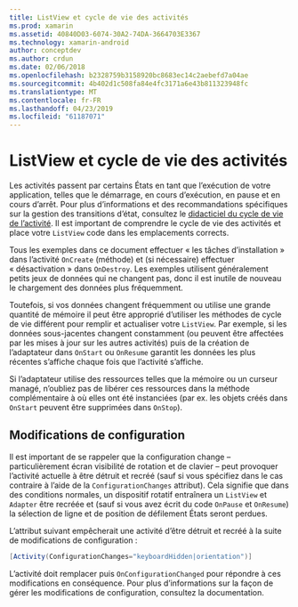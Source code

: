 ```yaml
---
title: ListView et cycle de vie des activités
ms.prod: xamarin
ms.assetid: 40840D03-6074-30A2-74DA-3664703E3367
ms.technology: xamarin-android
author: conceptdev
ms.author: crdun
ms.date: 02/06/2018
ms.openlocfilehash: b2328759b3158920bc8683ec14c2aebefd7a04ae
ms.sourcegitcommit: 4b402d1c508fa84e4fc3171a6e43b811323948fc
ms.translationtype: MT
ms.contentlocale: fr-FR
ms.lasthandoff: 04/23/2019
ms.locfileid: "61187071"
---
```

# <a name="listview-and-the-activity-lifecycle"></a>ListView et cycle de vie des activités

Les activités passent par certains États en tant que l’exécution de votre application, telles que le démarrage, en cours d’exécution, en pause et en cours d’arrêt. Pour plus d’informations et des recommandations spécifiques sur la gestion des transitions d’état, consultez le [didacticiel du cycle de vie de l’activité](~/android/app-fundamentals/activity-lifecycle/index.md).
Il est important de comprendre le cycle de vie des activités et place votre `ListView` code dans les emplacements corrects.

Tous les exemples dans ce document effectuer « les tâches d’installation » dans l’activité `OnCreate` (méthode) et (si nécessaire) effectuer « désactivation » dans `OnDestroy`. Les exemples utilisent généralement petits jeux de données qui ne changent pas, donc il est inutile de nouveau le chargement des données plus fréquemment.

Toutefois, si vos données changent fréquemment ou utilise une grande quantité de mémoire il peut être approprié d’utiliser les méthodes de cycle de vie différent pour remplir et actualiser votre `ListView`. Par exemple, si les données sous-jacentes changent constamment (ou peuvent être affectées par les mises à jour sur les autres activités) puis de la création de l’adaptateur dans `OnStart` ou `OnResume` garantit les données les plus récentes s’affiche chaque fois que l’activité s’affiche.

Si l’adaptateur utilise des ressources telles que la mémoire ou un curseur managé, n’oubliez pas de libérer ces ressources dans la méthode complémentaire à où elles ont été instanciées (par ex. les objets créés dans `OnStart` peuvent être supprimées dans `OnStop`).


## <a name="configuration-changes"></a>Modifications de configuration

Il est important de se rappeler que la configuration change &ndash; particulièrement écran visibilité de rotation et de clavier &ndash; peut provoquer l’activité actuelle à être détruit et recréé (sauf si vous spécifiez dans le cas contraire à l’aide de la `ConfigurationChanges` attribut). Cela signifie que dans des conditions normales, un dispositif rotatif entraînera un `ListView` et `Adapter` être recréée et (sauf si vous avez écrit du code `OnPause` et `OnResume`) la sélection de ligne et de position de défilement États seront perdues.

L’attribut suivant empêcherait une activité d’être détruit et recréé à la suite de modifications de configuration :

```csharp
[Activity(ConfigurationChanges="keyboardHidden|orientation")]
```

L’activité doit remplacer puis `OnConfigurationChanged` pour répondre à ces modifications en conséquence. Pour plus d’informations sur la façon de gérer les modifications de configuration, consultez la documentation.

